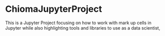 # ChiomaJupyterProject
This is a Jupyter Project focusing on how to work with mark up cells in Jupyter while also highlighting tools and libraries to use as a data scientist, 
